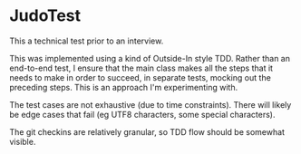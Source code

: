 # JudoTest
This a technical test prior to an interview.

This was implemented using a kind of Outside-In style TDD. Rather than an end-to-end test, I ensure that the main class makes all the steps that it needs to make in order to succeed, in separate tests, mocking out the preceding steps. This is an approach I'm experimenting with.

The test cases are not exhaustive (due to time constraints). There will likely be edge cases that fail (eg UTF8 characters, some special characters).

The git checkins are relatively granular, so TDD flow should be somewhat visible.
